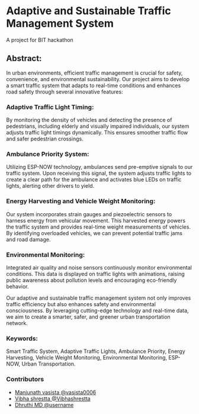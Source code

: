 # Adaptive and Sustainable Traffic Management System
A project for BIT hackathon 

## Abstract:
In urban environments, efficient traffic management is crucial for safety, convenience, and environmental sustainability. Our project aims to develop a smart traffic system that adapts to real-time conditions and enhances road safety through several innovative features:

### Adaptive Traffic Light Timing: 
By monitoring the density of vehicles and detecting the presence of pedestrians, including elderly and visually impaired individuals, our system adjusts traffic light timings dynamically. This ensures smoother traffic flow and safer pedestrian crossings.

### Ambulance Priority System: 
Utilizing ESP-NOW technology, ambulances send pre-emptive signals to our traffic system. Upon receiving this signal, the system adjusts traffic lights to create a clear path for the ambulance and activates blue LEDs on traffic lights, alerting other drivers to yield.

### Energy Harvesting and Vehicle Weight Monitoring: 
Our system incorporates strain gauges and piezoelectric sensors to harness energy from vehicular movement. This harvested energy powers the traffic system and provides real-time weight measurements of vehicles. By identifying overloaded vehicles, we can prevent potential traffic jams and road damage.

### Environmental Monitoring: 
Integrated air quality and noise sensors continuously monitor environmental conditions. This data is displayed on traffic lights with animations, raising public awareness about pollution levels and encouraging eco-friendly behavior.

Our adaptive and sustainable traffic management system not only improves traffic efficiency but also enhances safety and environmental consciousness. By leveraging cutting-edge technology and real-time data, we aim to create a smarter, safer, and greener urban transportation network.

### Keywords: 
Smart Traffic System, Adaptive Traffic Lights, Ambulance Priority, Energy Harvesting, Vehicle Weight Monitoring, Environmental Monitoring, ESP-NOW, Urban Transportation.

### Contributors
- [Manjunath vasista @vasista0006](https://github.com/vasista0006)
- [Vibha shrestta @Vibhashrestta](https://github.com/Vibhashrestta)
- [Dhruthi MD @username](https://github.com/Vibhashrestta)
